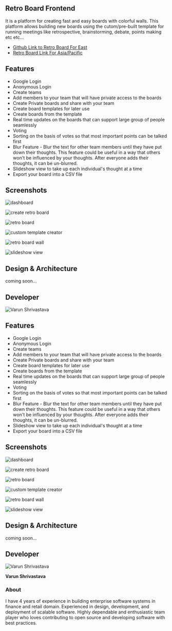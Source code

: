## Retro Board Frontend

It is a platform for creating fast and easy
boards with colorful walls. This platform allows
building new boards using the cutom/pre-built template
for running meetings like retrospective, brainstorming, 
debate, points making etc etc...

- [Github Link to Retro Board For East](https://vslala.github.io/retro-board/#/)
- [Retro Board Link For Asia/Pacific](http://retro.bemyaficionado.com)



## Features

- Google Login
- Anonymous Login
- Create teams
- Add members to your team that will have private access to the boards
- Create Private boards and share with your team
- Create board templates for later use
- Create boards from the template
- Real time updates on the boards that can support large group of people seamlessly
- Voting 
- Sorting on the basis of votes so that most important points can be talked first
- Blur Feature - Blur the
text for other team members until they have put down their thoughts.
This feature could be useful in a way that others won't be influenced by your thoughts.
After everyone adds their thoughts, it can be un-blurred.
- Slideshow view to take up each individual's thought at a time
- Export your board into a CSV file

## Screenshots

![dashboard](docs/images/dashboard.png)

![create retro board](docs/images/create-retro-board.png)

![retro board](docs/images/pre-built-retro-board.png)

![custom template creator](docs/images/create-custom-template.png)

![retro board wall](docs/images/retro-board-wall.png)

![slideshow view](docs/images/slideshow-view.png)

## Design & Architecture

coming soon...

## Developer

![Varun Shrivastava](docs/images/VarunShrivastava_LinkedIn.jpeg)


## Features

- Google Login
- Anonymous Login
- Create teams
- Add members to your team that will have private access to the boards
- Create Private boards and share with your team
- Create board templates for later use
- Create boards from the template
- Real time updates on the boards that can support large group of people seamlessly
- Voting 
- Sorting on the basis of votes so that most important points can be talked first
- Blur Feature - Blur the
text for other team members until they have put down their thoughts.
This feature could be useful in a way that others won't be influenced by your thoughts.
After everyone adds their thoughts, it can be un-blurred.
- Slideshow view to take up each individual's thought at a time
- Export your board into a CSV file

## Screenshots

![dashboard](docs/images/dashboard.png)

![create retro board](docs/images/create-retro-board.png)

![retro board](docs/images/pre-built-retro-board.png)

![custom template creator](docs/images/create-custom-template.png)

![retro board wall](docs/images/retro-board-wall.png)

![slideshow view](docs/images/slideshow-view.png)

## Design & Architecture

coming soon...

## Developer

![Varun Shrivastava](docs/images/VarunShrivastava_LinkedIn.jpeg)

**Varun Shrivastava**

### About
I have 4 years of experience in building enterprise 
software systems in finance and retail domain. 
Experienced in design, development, and deployment of 
scalable software. Highly dependable and enthusiastic 
team player who loves contributing to open source 
and developing software with best practices.



